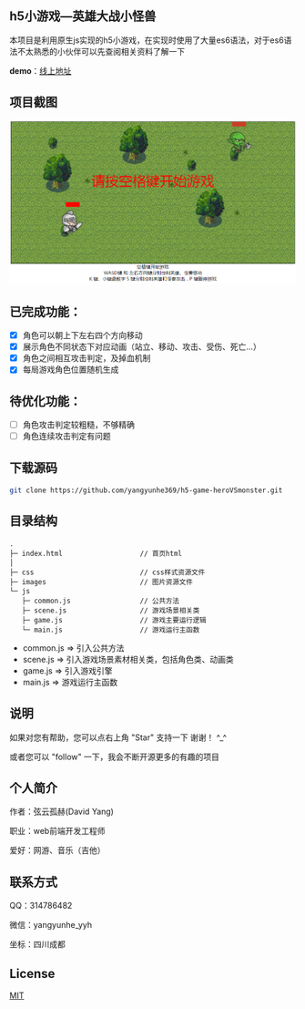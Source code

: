 ## h5小游戏—英雄大战小怪兽

本项目是利用原生js实现的h5小游戏，在实现时使用了大量es6语法，对于es6语法不太熟悉的小伙伴可以先查阅相关资料了解一下

**demo**：[线上地址](https://yangyunhe369.github.io/h5-game-heroVSmonster/)

## 项目截图

![](images/screenshot1.png)

## 已完成功能：
- [x] 角色可以朝上下左右四个方向移动
- [x] 展示角色不同状态下对应动画（站立、移动、攻击、受伤、死亡...）
- [x] 角色之间相互攻击判定，及掉血机制
- [x] 每局游戏角色位置随机生成

## 待优化功能：
- [ ] 角色攻击判定较粗糙，不够精确
- [ ] 角色连续攻击判定有问题

## 下载源码

``` bash
git clone https://github.com/yangyunhe369/h5-game-heroVSmonster.git
```

## 目录结构

```
.
├─ index.html                   // 首页html
│  
├─ css                          // css样式资源文件
├─ images                       // 图片资源文件  
└─ js
   ├─ common.js                 // 公共方法
   ├─ scene.js                  // 游戏场景相关类
   ├─ game.js                   // 游戏主要运行逻辑
   └─ main.js                   // 游戏运行主函数
```

* common.js => 引入公共方法
* scene.js => 引入游戏场景素材相关类，包括角色类、动画类
* game.js => 引入游戏引擎
* main.js => 游戏运行主函数

## 说明

如果对您有帮助，您可以点右上角 "Star" 支持一下 谢谢！ ^_^

或者您可以 "follow" 一下，我会不断开源更多的有趣的项目

## 个人简介

作者：弦云孤赫(David Yang)

职业：web前端开发工程师

爱好：网游、音乐（吉他）

## 联系方式

QQ：314786482

微信：yangyunhe_yyh

坐标：四川成都

## License

[MIT](https://github.com/yangyunhe369/h5-game-heroVSmonster/blob/master/LICENSE)
